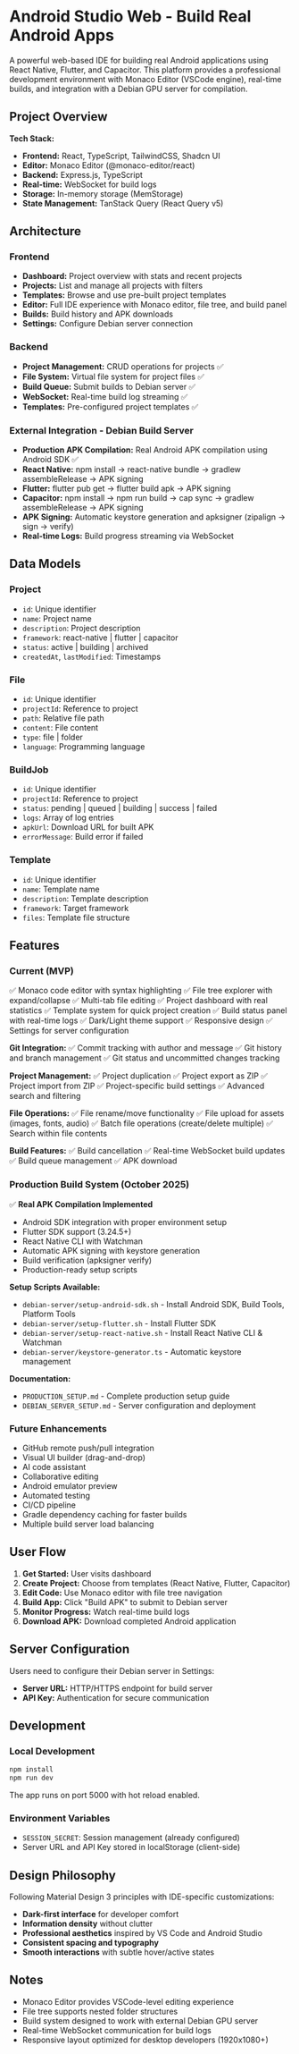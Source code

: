# Android Studio Web - Build Real Android Apps

A powerful web-based IDE for building real Android applications using React Native, Flutter, and Capacitor. This platform provides a professional development environment with Monaco Editor (VSCode engine), real-time builds, and integration with a Debian GPU server for compilation.

## Project Overview

**Tech Stack:**
- **Frontend:** React, TypeScript, TailwindCSS, Shadcn UI
- **Editor:** Monaco Editor (@monaco-editor/react)
- **Backend:** Express.js, TypeScript
- **Real-time:** WebSocket for build logs
- **Storage:** In-memory storage (MemStorage)
- **State Management:** TanStack Query (React Query v5)

## Architecture

### Frontend
- **Dashboard:** Project overview with stats and recent projects
- **Projects:** List and manage all projects with filters
- **Templates:** Browse and use pre-built project templates
- **Editor:** Full IDE experience with Monaco editor, file tree, and build panel
- **Builds:** Build history and APK downloads
- **Settings:** Configure Debian server connection

### Backend
- **Project Management:** CRUD operations for projects ✅
- **File System:** Virtual file system for project files ✅
- **Build Queue:** Submit builds to Debian server ✅
- **WebSocket:** Real-time build log streaming ✅
- **Templates:** Pre-configured project templates ✅

### External Integration - Debian Build Server
- **Production APK Compilation:** Real Android APK compilation using Android SDK ✅
- **React Native:** npm install → react-native bundle → gradlew assembleRelease → APK signing
- **Flutter:** flutter pub get → flutter build apk → APK signing
- **Capacitor:** npm install → npm run build → cap sync → gradlew assembleRelease → APK signing
- **APK Signing:** Automatic keystore generation and apksigner (zipalign → sign → verify)
- **Real-time Logs:** Build progress streaming via WebSocket

## Data Models

### Project
- `id`: Unique identifier
- `name`: Project name
- `description`: Project description
- `framework`: react-native | flutter | capacitor
- `status`: active | building | archived
- `createdAt`, `lastModified`: Timestamps

### File
- `id`: Unique identifier
- `projectId`: Reference to project
- `path`: Relative file path
- `content`: File content
- `type`: file | folder
- `language`: Programming language

### BuildJob
- `id`: Unique identifier
- `projectId`: Reference to project
- `status`: pending | queued | building | success | failed
- `logs`: Array of log entries
- `apkUrl`: Download URL for built APK
- `errorMessage`: Build error if failed

### Template
- `id`: Unique identifier
- `name`: Template name
- `description`: Template description
- `framework`: Target framework
- `files`: Template file structure

## Features

### Current (MVP)
✅ Monaco code editor with syntax highlighting
✅ File tree explorer with expand/collapse
✅ Multi-tab file editing
✅ Project dashboard with real statistics
✅ Template system for quick project creation
✅ Build status panel with real-time logs
✅ Dark/Light theme support
✅ Responsive design
✅ Settings for server configuration

**Git Integration:**
✅ Commit tracking with author and message
✅ Git history and branch management
✅ Git status and uncommitted changes tracking

**Project Management:**
✅ Project duplication
✅ Project export as ZIP
✅ Project import from ZIP
✅ Project-specific build settings
✅ Advanced search and filtering

**File Operations:**
✅ File rename/move functionality
✅ File upload for assets (images, fonts, audio)
✅ Batch file operations (create/delete multiple)
✅ Search within file contents

**Build Features:**
✅ Build cancellation
✅ Real-time WebSocket build updates
✅ Build queue management
✅ APK download

### Production Build System (October 2025)
✅ **Real APK Compilation Implemented**
- Android SDK integration with proper environment setup
- Flutter SDK support (3.24.5+)
- React Native CLI with Watchman
- Automatic APK signing with keystore generation
- Build verification (apksigner verify)
- Production-ready setup scripts

**Setup Scripts Available:**
- `debian-server/setup-android-sdk.sh` - Install Android SDK, Build Tools, Platform Tools
- `debian-server/setup-flutter.sh` - Install Flutter SDK
- `debian-server/setup-react-native.sh` - Install React Native CLI & Watchman
- `debian-server/keystore-generator.ts` - Automatic keystore management

**Documentation:**
- `PRODUCTION_SETUP.md` - Complete production setup guide
- `DEBIAN_SERVER_SETUP.md` - Server configuration and deployment

### Future Enhancements
- GitHub remote push/pull integration
- Visual UI builder (drag-and-drop)
- AI code assistant
- Collaborative editing
- Android emulator preview
- Automated testing
- CI/CD pipeline
- Gradle dependency caching for faster builds
- Multiple build server load balancing

## User Flow

1. **Get Started:** User visits dashboard
2. **Create Project:** Choose from templates (React Native, Flutter, Capacitor)
3. **Edit Code:** Use Monaco editor with file tree navigation
4. **Build App:** Click "Build APK" to submit to Debian server
5. **Monitor Progress:** Watch real-time build logs
6. **Download APK:** Download completed Android application

## Server Configuration

Users need to configure their Debian server in Settings:
- **Server URL:** HTTP/HTTPS endpoint for build server
- **API Key:** Authentication for secure communication

## Development

### Local Development
```bash
npm install
npm run dev
```

The app runs on port 5000 with hot reload enabled.

### Environment Variables
- `SESSION_SECRET`: Session management (already configured)
- Server URL and API Key stored in localStorage (client-side)

## Design Philosophy

Following Material Design 3 principles with IDE-specific customizations:
- **Dark-first interface** for developer comfort
- **Information density** without clutter
- **Professional aesthetics** inspired by VS Code and Android Studio
- **Consistent spacing and typography**
- **Smooth interactions** with subtle hover/active states

## Notes

- Monaco Editor provides VSCode-level editing experience
- File tree supports nested folder structures
- Build system designed to work with external Debian GPU server
- Real-time WebSocket communication for build logs
- Responsive layout optimized for desktop developers (1920x1080+)

